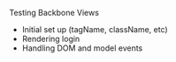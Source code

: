 Testing Backbone Views

- Initial set up (tagName, className, etc)
- Rendering login
- Handling DOM and model events
